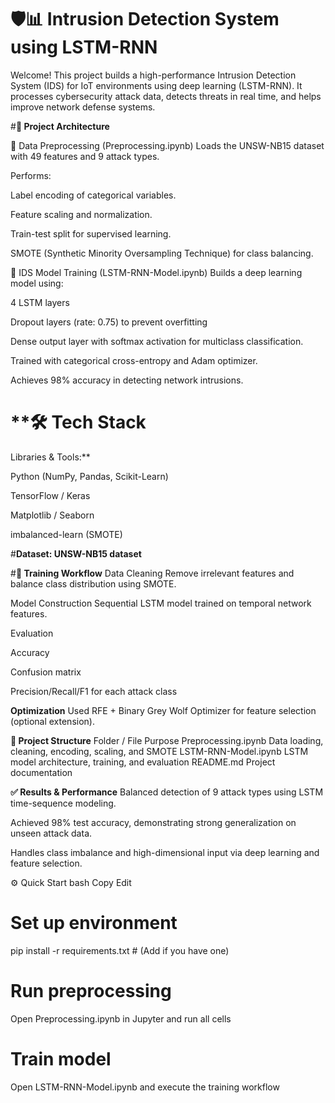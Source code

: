 # **🛡️📊 Intrusion Detection System using LSTM-RNN**

Welcome! This project builds a high-performance Intrusion Detection System (IDS) for IoT environments using deep learning (LSTM-RNN). It processes cybersecurity attack data, detects threats in real time, and helps improve network defense systems.

#**🚀 Project Architecture**

🔹 Data Preprocessing (Preprocessing.ipynb)
Loads the UNSW-NB15 dataset with 49 features and 9 attack types.

Performs:

Label encoding of categorical variables.

Feature scaling and normalization.

Train-test split for supervised learning.

SMOTE (Synthetic Minority Oversampling Technique) for class balancing.

🔹 IDS Model Training (LSTM-RNN-Model.ipynb)
Builds a deep learning model using:

4 LSTM layers

Dropout layers (rate: 0.75) to prevent overfitting

Dense output layer with softmax activation for multiclass classification.

Trained with categorical cross-entropy and Adam optimizer.

Achieves 98% accuracy in detecting network intrusions.

# **🛠 Tech Stack
Libraries & Tools:**

Python (NumPy, Pandas, Scikit-Learn)

TensorFlow / Keras

Matplotlib / Seaborn

imbalanced-learn (SMOTE)

#**Dataset:
UNSW-NB15 dataset**

#**🧠 Training Workflow** 
Data Cleaning
Remove irrelevant features and balance class distribution using SMOTE.

Model Construction
Sequential LSTM model trained on temporal network features.

Evaluation

Accuracy

Confusion matrix

Precision/Recall/F1 for each attack class

**Optimization**
Used RFE + Binary Grey Wolf Optimizer for feature selection (optional extension).

**📁 Project Structure**
Folder / File	Purpose
Preprocessing.ipynb	Data loading, cleaning, encoding, scaling, and SMOTE
LSTM-RNN-Model.ipynb	LSTM model architecture, training, and evaluation
README.md	Project documentation

**✅ Results & Performance**
Balanced detection of 9 attack types using LSTM time-sequence modeling.

Achieved 98% test accuracy, demonstrating strong generalization on unseen attack data.

Handles class imbalance and high-dimensional input via deep learning and feature selection.

⚙️ Quick Start
bash
Copy
Edit
# Set up environment
pip install -r requirements.txt  # (Add if you have one)

# Run preprocessing
Open Preprocessing.ipynb in Jupyter and run all cells

# Train model
Open LSTM-RNN-Model.ipynb and execute the training workflow
